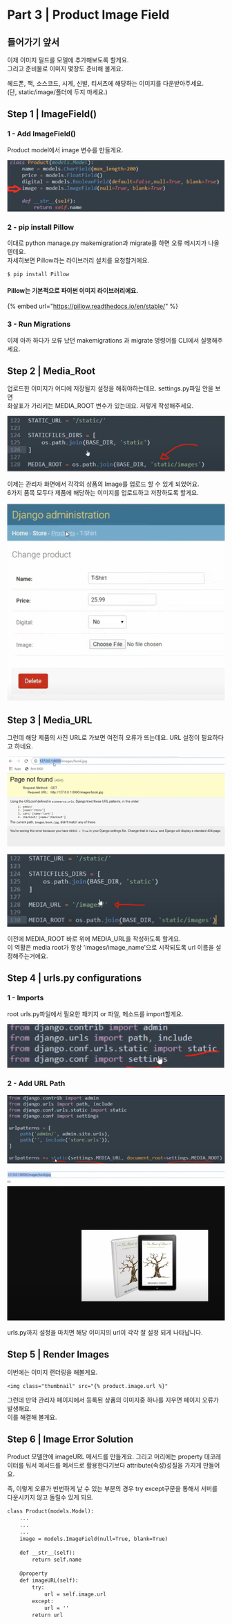 # Part 3 \| Product Image Field

## 들어가기 앞서 

이제 이미지 필드를 모델에 추가해보도록 할게요.  
그리고 준비물로 이미지 몇장도 준비해 볼게요. 

헤드폰, 책, 소스코드, 시계, 신발, 티셔츠에 해당하는 이미지를 다운받아주세요.  
\(단, static/image/폴더에 두지 마세요.\)  


## Step 1 \| ImageField\(\)

### 1 - Add ImageField\(\)

Product model에서 image 변수를 만들게요. 

![](../../../../.gitbook/assets/image%20%28508%29.png)

### 2 - pip install Pillow

이대로 python manage.py makemigration과 migrate를 하면 오류 메시지가 나올텐데요.   
자세히보면 Pillow라는 라이브러리 설치를 요청할거에요. 

```text
$ pip install Pillow
```

#### Pillow는 기본적으로 파이썬 이미지 라이브러리에요. 

{% embed url="https://pillow.readthedocs.io/en/stable/" %}

### 3 - Run Migrations

이제 아까 하다가 오류 났던 makemigrations 과 migrate 명령어를 CLI에서 실행해주세요.



## Step 2 \| Media\_Root

업로드한 이미지가 어디에 저장될지 설정을 해줘야하는데요. settings.py파일 안을 보면   
화살표가 가리키는 MEDIA\_ROOT 변수가 있는데요. 저렇게 작성해주세요.

![](../../../../.gitbook/assets/image%20%28517%29.png)

이제는 관리자 화면에서 각각의 상품의 Image를 업로드 할 수 있게 되었어요.  
6가지 품목 모두다 제품에 해당하는 이미지를 업로드하고 저장하도록 할게요. 

![](../../../../.gitbook/assets/image%20%28448%29.png)



## Step 3 \| Media\_URL

그런데 해당 제품의 사진 URL로 가보면 여전히 오류가 뜨는데요. URL 설정이 필요하다고 하네요.

![](../../../../.gitbook/assets/image%20%28496%29.png)



![](../../../../.gitbook/assets/image%20%28443%29.png)

이전에 MEDIA\_ROOT 바로 위에 MEDIA\_URL을 작성하도록 할게요.  
이 역활은 media root가 항상 'images/image\_name'으로 시작되도록 url 이름을 설정해주는거에요. 

## Step 4 \| urls.py configurations

### 1 - Imports

root urls.py파일에서 필요한 패키지 or 파일, 메소드를 import할게요. 

![](../../../../.gitbook/assets/image%20%28472%29.png)

### 2 - Add URL Path

![](../../../../.gitbook/assets/image%20%28476%29.png)

![](../../../../.gitbook/assets/image%20%28430%29.png)

urls.py까지 설정을 마치면 해당 이미지의 url이 각각 잘 설정 되게 나타납니다.

## Step 5 \| Render Images

이번에는 이미지 랜더링을 해볼게요. 

```text
<img class="thumbnail" src="{% product.image.url %}"
```

그런데 만약 관리자 페이지에서 등록된 상품의 이미지중 하나를 지우면 페이지 오류가 발생해요.   
이를 해결해 볼게요. 

## Step 6 \| Image Error Solution

Product 모델안에 imageURL 메서드를 만들게요. 그리고 머리에는 property 데코레이터를 둬서 메서드를 메서드로 활용한다기보다 attribute\(속성\)성질을 가지게 만들어요.   
  
즉, 이렇게 오류가 빈번하게 날 수 있는 부분의 경우 try except구문을 통해서 서버를 다운시키지 않고 돌릴수 있게 되요.

```text
class Product(models.Model):
	...
	...
	...
	image = models.ImageField(null=True, blank=True)

	def __str__(self):
		return self.name

	@property
	def imageURL(self):
		try:
			url = self.image.url
		except:
			url = ''
		return url
```

